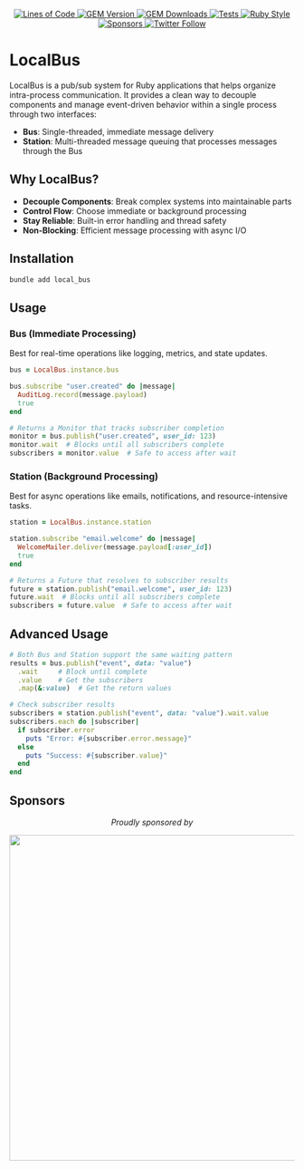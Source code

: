 <p align="center">
  <a href="http://blog.codinghorror.com/the-best-code-is-no-code-at-all/">
    <img alt="Lines of Code" src="https://img.shields.io/badge/loc-1050-47d299.svg" />
  </a>
  <a href="https://rubygems.org/gems/local_bus">
    <img alt="GEM Version" src="https://img.shields.io/gem/v/local_bus">
  </a>
  <a href="https://rubygems.org/gems/local_bus">
    <img alt="GEM Downloads" src="https://img.shields.io/gem/dt/local_bus">
  </a>
  <a href="https://github.com/hopsoft/local_bus/actions">
    <img alt="Tests" src="https://github.com/hopsoft/local_bus/actions/workflows/tests.yml/badge.svg" />
  </a>
  <a href="https://github.com/testdouble/standard">
    <img alt="Ruby Style" src="https://img.shields.io/badge/style-standard-168AFE?logo=ruby&logoColor=FE1616" />
  </a>
  <a href="https://github.com/sponsors/hopsoft">
    <img alt="Sponsors" src="https://img.shields.io/github/sponsors/hopsoft?color=eb4aaa&logo=GitHub%20Sponsors" />
  </a>
  <a href="https://twitter.com/hopsoft">
    <img alt="Twitter Follow" src="https://img.shields.io/twitter/url?label=%40hopsoft&style=social&url=https%3A%2F%2Ftwitter.com%2Fhopsoft">
  </a>
</p>

# LocalBus

LocalBus is a pub/sub system for Ruby applications that helps organize intra-process communication. It provides a clean way to decouple components and manage event-driven behavior within a single process through two interfaces:

- **Bus**: Single-threaded, immediate message delivery
- **Station**: Multi-threaded message queuing that processes messages through the Bus

## Why LocalBus?

- **Decouple Components**: Break complex systems into maintainable parts
- **Control Flow**: Choose immediate or background processing
- **Stay Reliable**: Built-in error handling and thread safety
- **Non-Blocking**: Efficient message processing with async I/O

## Installation

```sh
bundle add local_bus
```

## Usage

### Bus (Immediate Processing)
Best for real-time operations like logging, metrics, and state updates.

```ruby
bus = LocalBus.instance.bus

bus.subscribe "user.created" do |message|
  AuditLog.record(message.payload)
  true
end

# Returns a Monitor that tracks subscriber completion
monitor = bus.publish("user.created", user_id: 123)
monitor.wait  # Blocks until all subscribers complete
subscribers = monitor.value  # Safe to access after wait
```

### Station (Background Processing)
Best for async operations like emails, notifications, and resource-intensive tasks.

```ruby
station = LocalBus.instance.station

station.subscribe "email.welcome" do |message|
  WelcomeMailer.deliver(message.payload[:user_id])
  true
end

# Returns a Future that resolves to subscriber results
future = station.publish("email.welcome", user_id: 123)
future.wait  # Blocks until all subscribers complete
subscribers = future.value  # Safe to access after wait
```

## Advanced Usage

```ruby
# Both Bus and Station support the same waiting pattern
results = bus.publish("event", data: "value")
  .wait     # Block until complete
  .value    # Get the subscribers
  .map(&:value)  # Get the return values

# Check subscriber results
subscribers = station.publish("event", data: "value").wait.value
subscribers.each do |subscriber|
  if subscriber.error
    puts "Error: #{subscriber.error.message}"
  else
    puts "Success: #{subscriber.value}"
  end
end
```

## Sponsors

<p align="center">
  <em>Proudly sponsored by</em>
</p>
<p align="center">
  <a href="https://www.clickfunnels.com?utm_source=hopsoft&utm_medium=open-source&utm_campaign=local_bus">
    <img src="https://images.clickfunnel.com/uploads/digital_asset/file/176632/clickfunnels-dark-logo.svg" width="575" />
  </a>
</p>

